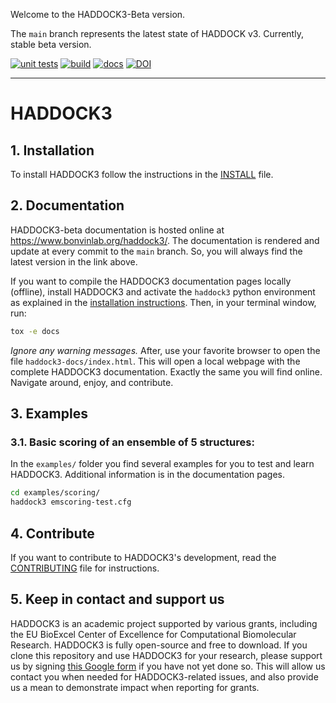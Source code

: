 Welcome to the HADDOCK3-Beta version.

The `main` branch represents the latest state of HADDOCK v3. Currently,
stable beta version.

[![unit tests](https://github.com/haddocking/haddock3/workflows/tests/badge.svg?branch=main)](https://github.com/haddocking/haddock3/actions?workflow=tests)
[![build](https://github.com/haddocking/haddock3/workflows/build/badge.svg?branch=main)](https://github.com/haddocking/haddock3/actions?workflow=build)
[![docs](https://github.com/haddocking/haddock3/workflows/pages/badge.svg?branch=main)](https://github.com/haddocking/haddock3/actions?workflow=pages)
[![DOI](https://zenodo.org/badge/DOI/10.5281/zenodo.10527751.svg)](https://doi.org/10.5281/zenodo.10527751)
* * *

# HADDOCK3

## 1. Installation

To install HADDOCK3 follow the instructions in the [INSTALL](docs/INSTALL.md)
file.

## 2. Documentation

HADDOCK3-beta documentation is hosted online at https://www.bonvinlab.org/haddock3/.
The documentation is rendered and update at every commit to the `main` branch. So,
you will always find the latest version in the link above.

If you want to compile the HADDOCK3 documentation pages locally (offline),
install HADDOCK3 and activate the `haddock3` python environment as explained in
the [installation instructions](docs/INSTALL.md). Then, in your terminal
window, run:

```bash
tox -e docs
```

*Ignore any warning messages.* After, use your favorite browser to open the
file `haddock3-docs/index.html`. This will open a local webpage with the
complete HADDOCK3 documentation. Exactly the same you will find online.
Navigate around, enjoy, and contribute.

## 3. Examples

### 3.1. Basic scoring of an ensemble of 5 structures:

In the `examples/` folder you find several examples for you to test and
learn HADDOCK3. Additional information is in the documentation pages.

```bash
cd examples/scoring/
haddock3 emscoring-test.cfg
```

## 4. Contribute

If you want to contribute to HADDOCK3's development, read the
[CONTRIBUTING](CONTRIBUTING.md) file for instructions.

## 5. Keep in contact and support us

HADDOCK3 is an academic project supported by various grants, including the EU
BioExcel Center of Excellence for Computational Biomolecular Research. HADDOCK3
is fully open-source and free to download. If you clone this repository and use
HADDOCK3 for your research, please support us by signing [this Google
form][googleform] if you have not yet done so. This will allow us contact you
when needed for HADDOCK3-related issues, and also provide us a mean to
demonstrate impact when reporting for grants.

[googleform]: https://docs.google.com/forms/d/e/1FAIpQLScDcd0rWtuzJ_4nftkDAHoLVwr1IAVwNJGhbaZdTYZ4vWu25w/viewform
